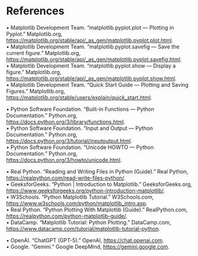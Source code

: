 # References

• Matplotlib Development Team. “matplotlib.pyplot.plot — Plotting in Pyplot.” Matplotlib.org, https://matplotlib.org/stable/api/_as_gen/matplotlib.pyplot.plot.html.  
• Matplotlib Development Team. “matplotlib.pyplot.savefig — Save the current figure.” Matplotlib.org, https://matplotlib.org/stable/api/_as_gen/matplotlib.pyplot.savefig.html.  
• Matplotlib Development Team. “matplotlib.pyplot.show — Display a figure.” Matplotlib.org, https://matplotlib.org/stable/api/_as_gen/matplotlib.pyplot.show.html.  
• Matplotlib Development Team. “Quick Start Guide — Plotting and Saving Figures.” Matplotlib.org, https://matplotlib.org/stable/users/explain/quick_start.html.

• Python Software Foundation. “Built-in Functions — Python Documentation.” Python.org, https://docs.python.org/3/library/functions.html.  
• Python Software Foundation. “Input and Output — Python Documentation.” Python.org, https://docs.python.org/3/tutorial/inputoutput.html.  
• Python Software Foundation. “Unicode HOWTO — Python Documentation.” Python.org, https://docs.python.org/3/howto/unicode.html.

• Real Python. “Reading and Writing Files in Python (Guide).” Real Python, https://realpython.com/read-write-files-python/.  
• GeeksforGeeks. “Python | Introduction to Matplotlib.” GeeksforGeeks.org, https://www.geeksforgeeks.org/python-introduction-matplotlib/.  
• W3Schools. “Python Matplotlib Tutorial.” W3Schools.com, https://www.w3schools.com/python/matplotlib_intro.asp.  
• Real Python. “Python Plotting With Matplotlib (Guide).” RealPython.com, https://realpython.com/python-matplotlib-guide/.  
• DataCamp. “Matplotlib Tutorial: Python Plotting.” DataCamp.com, https://www.datacamp.com/tutorial/matplotlib-tutorial-python.

• OpenAI. “ChatGPT (GPT-5).” OpenAI, https://chat.openai.com.  
• Google. “Gemini.” Google DeepMind, https://gemini.google.com.
